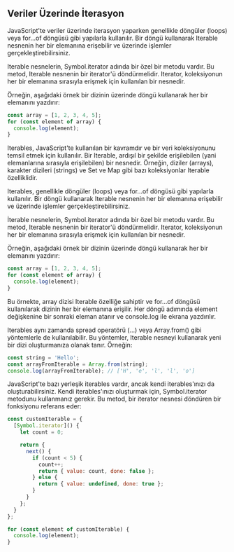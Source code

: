 ## Veriler Üzerinde İterasyon

JavaScript'te veriler üzerinde iterasyon yaparken genellikle döngüler (loops) veya for...of döngüsü gibi yapılarla kullanılır. Bir döngü kullanarak Iterable nesnenin her bir elemanına erişebilir ve üzerinde işlemler gerçekleştirebilirsiniz.

Iterable nesnelerin, Symbol.iterator adında bir özel bir metodu vardır. Bu metod, Iterable nesnenin bir iterator'ü döndürmelidir. Iterator, koleksiyonun her bir elemanına sırasıyla erişmek için kullanılan bir nesnedir.

Örneğin, aşağıdaki örnek bir dizinin üzerinde döngü kullanarak her bir elemanını yazdırır:

```js
const array = [1, 2, 3, 4, 5];
for (const element of array) {
  console.log(element);
}
```


Iterables, JavaScript'te kullanılan bir kavramdır ve bir veri koleksiyonunu temsil etmek için kullanılır. Bir Iterable, ardışıl bir şekilde erişilebilen (yani elemanlarına sırasıyla erişilebilen) bir nesnedir. Örneğin, diziler (arrays), karakter dizileri (strings) ve Set ve Map gibi bazı koleksiyonlar Iterable özelliklidir.

Iterables, genellikle döngüler (loops) veya for...of döngüsü gibi yapılarla kullanılır. Bir döngü kullanarak Iterable nesnenin her bir elemanına erişebilir ve üzerinde işlemler gerçekleştirebilirsiniz.

İterable nesnelerin, Symbol.iterator adında bir özel bir metodu vardır. Bu metod, Iterable nesnenin bir iterator'ü döndürmelidir. Iterator, koleksiyonun her bir elemanına sırasıyla erişmek için kullanılan bir nesnedir.

Örneğin, aşağıdaki örnek bir dizinin üzerinde döngü kullanarak her bir elemanını yazdırır:


```js
const array = [1, 2, 3, 4, 5];
for (const element of array) {
  console.log(element);
}
```

Bu örnekte, array dizisi Iterable özelliğe sahiptir ve for...of döngüsü kullanılarak dizinin her bir elemanına erişilir. Her döngü adımında element değişkenine bir sonraki eleman atanır ve console.log ile ekrana yazdırılır.

Iterables aynı zamanda spread operatörü (...) veya Array.from() gibi yöntemlerle de kullanılabilir. Bu yöntemler, Iterable nesneyi kullanarak yeni bir dizi oluşturmanıza olanak tanır. Örneğin:

```js
const string = 'Hello';
const arrayFromIterable = Array.from(string);
console.log(arrayFromIterable); // ['H', 'e', 'l', 'l', 'o']
```

JavaScript'te bazı yerleşik iterables vardır, ancak kendi iterables'ınızı da oluşturabilirsiniz. Kendi iterables'ınızı oluşturmak için, Symbol.iterator metodunu kullanmanız gerekir. Bu metod, bir iterator nesnesi döndüren bir fonksiyonu referans eder: 

```js
const customIterable = {
  [Symbol.iterator]() {
    let count = 0;

    return {
      next() {
        if (count < 5) {
          count++;
          return { value: count, done: false };
        } else {
          return { value: undefined, done: true };
        }
      }
    };
  }
};

for (const element of customIterable) {
  console.log(element);
}
```
